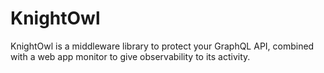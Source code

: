 # KnightOwl

KnightOwl is a middleware library to protect your GraphQL API, combined with a web app monitor to give observability to its activity.
